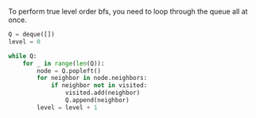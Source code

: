 To perform true level order bfs, you need to loop through the queue all at once.

```python
Q = deque([])
level = 0

while Q:
	for _ in range(len(Q)):
		node = Q.popleft()
		for neighbor in node.neighbors:
			if neighbor not in visited:
				visited.add(neighbor)
				Q.append(neighbor)
		level = level + 1
```

